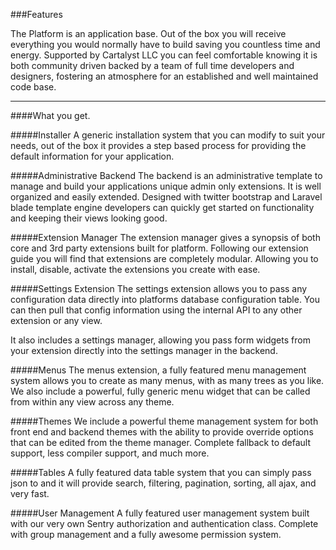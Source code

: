 ###Features

The Platform is an application base. Out of the box you will receive everything you would normally have to build saving you countless time and energy. Supported by Cartalyst LLC you can feel comfortable knowing it is both community driven backed by a team of full time developers and designers, fostering an atmosphere for an established and well maintained code base.

----------


####What you get.

#####Installer
A generic installation system that you can modify to suit your needs, out of the box it provides a step based process for providing the default information for your application.

#####Administrative Backend
The backend is an administrative template to manage and build your applications unique admin only extensions. It is well organized and easily extended. Designed with twitter bootstrap and Laravel blade template engine developers can quickly get started on functionality and keeping their views looking good.

#####Extension Manager
The extension manager gives a synopsis of both core and 3rd party extensions built for platform. Following our extension guide you will find that extensions are completely modular. Allowing you to install, disable, activate the extensions you create with ease.

#####Settings Extension
The settings extension allows you to pass any configuration data directly into platforms database configuration table. You can then pull that config information using the internal API to any other extension or any view.

It also includes a settings manager, allowing you pass form widgets from your extension directly into the settings manager in the backend.

#####Menus
The menus extension, a fully featured menu management system allows you to create as many menus, with as many trees as you like. We also include a powerful, fully generic menu widget that can be called from within any view across any theme.

#####Themes
We include a powerful theme management system for both front end and backend themes with the ability to provide override options that can be edited from the theme manager. Complete fallback to default support, less compiler support, and much more.

#####Tables
A fully featured data table system that you can simply pass json to and it will provide search, filtering, pagination, sorting, all ajax, and very fast.

#####User Management
A fully featured user management system built with our very own Sentry authorization and authentication class. Complete with group management and a fully awesome permission system.
